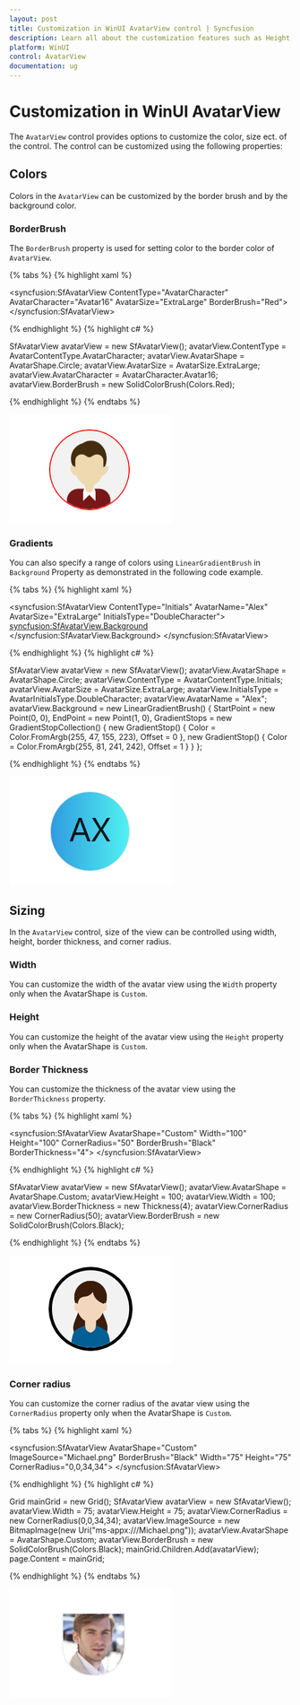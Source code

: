 ```yaml
---
layout: post
title: Customization in WinUI AvatarView control | Syncfusion
description: Learn all about the customization features such as Height, Width, BorderBrush, Background, FontSize and CornerRadius in WinUI AvatarView control here.
platform: WinUI
control: AvatarView
documentation: ug
---
```


# Customization in WinUI AvatarView 

The `AvatarView` control provides options to customize the color, size ect. of the control. The control can be customized using the following properties:

## Colors

Colors in the `AvatarView` can be customized by the border brush and by the background color.

### BorderBrush

The `BorderBrush` property is used for setting color to the border color of `AvatarView`.

{% tabs %}
{% highlight xaml %}

<syncfusion:SfAvatarView  ContentType="AvatarCharacter" 
                          AvatarCharacter="Avatar16"
                          AvatarSize="ExtraLarge"
                          BorderBrush="Red">
</syncfusion:SfAvatarView>

{% endhighlight %}
{% highlight c# %}

SfAvatarView avatarView = new SfAvatarView();
avatarView.ContentType = AvatarContentType.AvatarCharacter;
avatarView.AvatarShape = AvatarShape.Circle;
avatarView.AvatarSize = AvatarSize.ExtraLarge;
avatarView.AvatarCharacter = AvatarCharacter.Avatar16;
avatarView.BorderBrush = new SolidColorBrush(Colors.Red);

{% endhighlight %}
{% endtabs %}

![WinUI AvatarView control with custom BorderBrush](avatarview_images/winui_borderbrush_avatarview.png)

### Gradients

You can also specify a range of colors using `LinearGradientBrush` in `Background` Property as demonstrated in the following code example.

{% tabs %}
{% highlight xaml %}

<syncfusion:SfAvatarView  ContentType="Initials" 
                          AvatarName="Alex"
                          AvatarSize="ExtraLarge"
                          InitialsType="DoubleCharacter">
            <syncfusion:SfAvatarView.Background>
                <LinearGradientBrush StartPoint="0,0"
                                     EndPoint="1,0">
                    <GradientStop Color="#2F9BDF" Offset="0"/>
                    <GradientStop Color="#51F1F2" Offset="1"/>
                </LinearGradientBrush>
            </syncfusion:SfAvatarView.Background>
</syncfusion:SfAvatarView>
  

{% endhighlight %}
{% highlight c# %}

SfAvatarView avatarView = new SfAvatarView();
avatarView.AvatarShape = AvatarShape.Circle;
avatarView.ContentType = AvatarContentType.Initials;
avatarView.AvatarSize = AvatarSize.ExtraLarge;
avatarView.InitialsType = AvatarInitialsType.DoubleCharacter;
avatarView.AvatarName = "Alex";
avatarView.Background = new LinearGradientBrush()
{
    StartPoint = new Point(0, 0),
    EndPoint = new Point(1, 0),
    GradientStops = new GradientStopCollection()
    {
        new GradientStop() { Color =  Color.FromArgb(255, 47, 155, 223), Offset = 0 },
        new GradientStop() { Color = Color.FromArgb(255, 81, 241, 242), Offset = 1 }
    }
};

{% endhighlight %}
{% endtabs %}

![WinUI AvatarView control with custom Gradient](avatarview_images/winui_gradient_avatarview.png)

## Sizing

In the `AvatarView` control, size of the view can be controlled using width, height, border thickness, and corner radius.

### Width

You can customize the width of the avatar view using the `Width` property only when the AvatarShape is `Custom`.

### Height

You can customize the height of the avatar view using the `Height` property only when the AvatarShape is `Custom`.

### Border Thickness

You can customize the thickness of the avatar view using the `BorderThickness` property.

{% tabs %}
{% highlight xaml %}

<syncfusion:SfAvatarView   AvatarShape="Custom"
                           Width="100"
                           Height="100"
                           CornerRadius="50"
                           BorderBrush="Black" 
                           BorderThickness="4">
</syncfusion:SfAvatarView>

{% endhighlight %}
{% highlight c# %}

SfAvatarView avatarView = new SfAvatarView();
avatarView.AvatarShape = AvatarShape.Custom;
avatarView.Height = 100;
avatarView.Width = 100;
avatarView.BorderThickness = new Thickness(4);
avatarView.CornerRadius = new CornerRadius(50);
avatarView.BorderBrush = new SolidColorBrush(Colors.Black);

{% endhighlight %}
{% endtabs %}

![WinUI AvatarView control with custom BorderThickness](avatarview_images/winui_borderthickness_avatarview.png)

### Corner radius

You can customize the corner radius of the avatar view using the `CornerRadius` property only when the AvatarShape is `Custom`.

{% tabs %}
{% highlight xaml %}

<syncfusion:SfAvatarView  AvatarShape="Custom"
                          ImageSource="Michael.png"
                          BorderBrush="Black"
                          Width="75"
                          Height="75"
                          CornerRadius="0,0,34,34">
</syncfusion:SfAvatarView>

{% endhighlight %}
{% highlight c# %}

Grid mainGrid = new Grid();
SfAvatarView avatarView = new SfAvatarView();
avatarView.Width = 75;
avatarView.Height = 75;
avatarView.CornerRadius = new CornerRadius(0,0,34,34);
avatarView.ImageSource = new BitmapImage(new Uri("ms-appx:///Michael.png"));
avatarView.AvatarShape = AvatarShape.Custom;
avatarView.BorderBrush = new SolidColorBrush(Colors.Black);
mainGrid.Children.Add(avatarView);
page.Content = mainGrid;

{% endhighlight %}
{% endtabs %}

![WinUI AvatarView control with custom CornerRadius](avatarview_images/winui_cornerradius_avatarview.png)